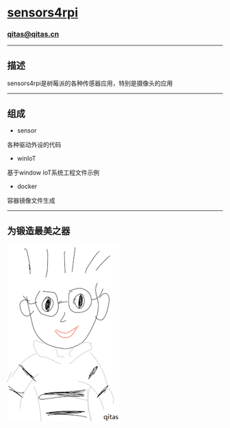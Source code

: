 ﻿# [sensors4rpi](https://github.com/qitas/sensors4rpi) 

### qitas@qitas.cn

---

## 描述

sensors4rpi是树莓派的各种传感器应用，特别是摄像头的应用

---

## 组成

- sensor

各种驱动外设的代码

- winIoT

基于window IoT系统工程文件示例

- docker

容器镜像文件生成

---

## 为锻造最美之器

[![sites](qitas/qitas.png)](http://www.qitas.cn)
